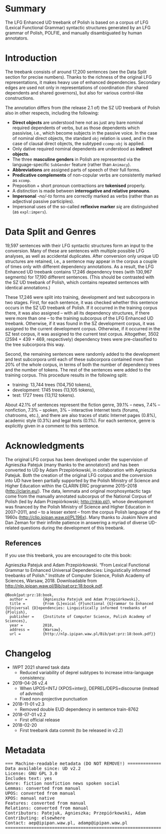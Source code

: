 # Summary

The LFG Enhanced UD treebank of Polish is based on a corpus of LFG (Lexical Functional Grammar) syntactic structures generated by an LFG grammar of Polish, POLFIE, and manually disambiguated by human annotators.

# Introduction

The treebank consists of around 17,200 sentences (see the Data Split section for precise numbers).  Thanks to the richness of the original LFG representations, it makes heavy use of enhanced dependencies.  Secondary edges are used not only in representations of coordination (for shared dependents and shared governors), but also for various control-like constructions.

The annotation differs from (the release 2.1 of) the SZ UD treebank of Polish also in other respects, including the following:
* __Direct objects__ are understood here not as just any bare nominal required dependents of verbs, but as those dependents which passivise, i.e., which become subjects in the passive voice.  In the case of nominal direct objects, the standard `obj` relation is used, and in the case of clausal direct objects, the subtyped `ccomp:obj` is applied.
* Only dative required nominal dependents are understood as __indirect objects__.
* The three __masculine genders__ in Polish are represented via the language-specific `SubGender` feature (rather than `Animacy`).
* __Abbreviations__ are assigned parts of speech of their full forms.
* __Predicative complements__ of non-copular verbs are consistently marked as `xcomp`.
* Preposition + short pronoun contractions are __tokenised__ properly.
* A distinction is made between __interrogative and relative pronouns__.
* __Impersonal__ _-no/-to_ forms are correctly marked as verbs (rather than as adjectival passive participles).
* Impersonal uses of the so-called __reflexive marker__ _się_ are distinguished (as `expl:impers`).

# Data Split and Genres

19,597 sentences with their LFG syntactic structures form an input to the conversion.  Many of these are sentences with multiple possible LFG analyses, as well as accidental duplicates.  After conversion only unique UD structures are retained, i.e., a sentence may appear in the corpus a couple of times only with different dependency annotations.  As a result, the LFG Enhanced UD treebank contains 17,246 dependency trees (with 130,967 segments) for 17,190 different sentences.  (This should be contrasted with the SZ UD treebank of Polish, which contains repeated sentences with identical annotations.)

These 17,246 were split into training, development and test subcorpora in two stages.  First, for each sentence, it was checked whether this sentence occurs in the SZ UD treebank of Polish.  If it occurred in the training corpus there, it was also assigned – with all its dependency structures, if there were more than one – to the training subcorpus of the LFG Enhanced UD treebank.  Otherwise, if it was found in the SZ development corpus, it was assigned to the current development corpus.  Otherwise, if it occurred in the SZ test corpus, it was assigned to the current test corpus.  Altogether, 3502 (2594 + 439 + 469, respectively) dependency trees were pre-classified to the tree subcorpora this way.

Second, the remaining sentences were randomly added to the development and test subcorpora until each of these subcorpora contained more than 20\% of the whole corpus, in terms of both the number of dependency trees and the number of tokens.  The rest of the sentences were added to the training corpus.  This procedure results in the following split:
* training: 13,744 trees (104,750 tokens),
* development: 1745 trees (13,105 tokens),
* test: 1727 trees (13,112 tokens).

About 42.1% of sentences represent the fiction genre, 39.1% – news, 7.4\% – nonfiction, 7.3% – spoken, 3% – interactive Internet texts (forums, chatrooms, etc.), and there are also traces of static Internet pages (0.8%), academic style (0.3%) and legal texts (0.1%).  For each sentence, genre is explicitly given in a comment to this sentence.


# Acknowledgments

The original LFG corpus has been developed under the supervision of Agnieszka Patejuk (many thanks to the annotators!) and has been converted to UD by Adam Przepiórkowski, in collaboration with Agnieszka Patejuk.  Both the creation of the original LFG corpus and the conversion into UD have been partially supported by the Polish Ministry of Science and Higher Education within the CLARIN ERIC programme 2015–2018 (http://clarin.eu/).  The data, lemmata and original morphosyntactic tags come from the manually annotated subcorpus of the National Corpus of Polish (led by Adam Przepiórkowski; http://nkjp.pl/), whose development was financed by the Polish Ministry of Science and Higher Education in 2007–2011, and – to a lesser extent – from the corpus Polish language of the 1960s (http://clip.ipipan.waw.pl/PL196x).  Many thanks to Joakim Nivre and Dan Zeman for their infinite patience in answering a myriad of diverse UD-related questions during the development of this treebank.

## References

If you use this treebank, you are encouraged to cite this book:

Agnieszka Patejuk and Adam Przepiórkowski. “From Lexical Functional Grammar to Enhanced Universal Dependencies: Linguistically informed treebanks of Polish.” Institute of Computer Science, Polish Academy of Sciences, Warsaw, 2018.  Downloadable from http://nlp.ipipan.waw.pl/Bib/pat:prz:18:book.pdf.

    @Book{pat:prz:18:book,
      author =       {Agnieszka Patejuk and Adam Przepiórkowski},
      title =        {From {L}exical {F}unctional {G}rammar to Enhanced {U}niversal {D}ependencies: Linguistically informed treebanks of {P}olish},
      publisher =    {Institute of Computer Science, Polish Academy of Sciences},
      year =         2018,
      address =      {Warsaw},
      url =          {http://nlp.ipipan.waw.pl/Bib/pat:prz:18:book.pdf}}


# Changelog

* IWPT 2021 shared task data
  * Reduced variability of deprel subtypes to increase intra-language consistency.
* 2019-04-26 v2.4
  * When UPOS=INTJ (XPOS=interj), DEPREL/DEPS=discourse (instead of advmod)
  * Fixed non-projective punctuation 
* 2018-11-01 v2.3
  * Removed double EUD dependency in sentence train-8762
* 2018-07-01 v2.2
  * First official release
* 2018-02-20
  * First treebank data commit (to be released in v2.2)


# Metadata

<pre>
=== Machine-readable metadata (DO NOT REMOVE!) ================================
Data available since: UD v2.2
License: GNU GPL 3.0
Includes text: yes
Genre: fiction nonfiction news spoken social
Lemmas: converted from manual
UPOS: converted from manual
XPOS: manual native
Features: converted from manual
Relations: converted from manual
Contributors: Patejuk, Agnieszka; Przepiórkowski, Adam
Contributing: elsewhere
Contact: aep@ipipan.waw.pl, adamp@ipipan.waw.pl
===============================================================================
</pre>
